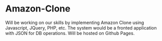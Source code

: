 # Amazon-Clone
Will be working on our skills by implementing Amazon Clone using Javascript, JQuery, PHP, etc. The system would be a fronted application with JSON for DB operations. Will be hosted on Github Pages.
